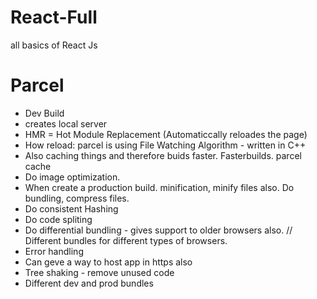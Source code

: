 # React-Full
all basics of React Js


# Parcel
- Dev Build
- creates local server
- HMR = Hot Module Replacement (Automaticcally reloades the page)
- How reload: parcel is using File Watching Algorithm - written in C++
- Also caching things and therefore buids faster. Fasterbuilds. parcel cache
- Do image optimization.
- When create a production build. minification, minify files also. Do bundling, compress files.
- Do consistent Hashing
- Do code spliting 
- Do differential bundling - gives support to older browsers also. // Different bundles for different types of browsers.
- Error handling
- Can geve a way to host app in https also
- Tree shaking - remove unused code
- Different dev and prod bundles


